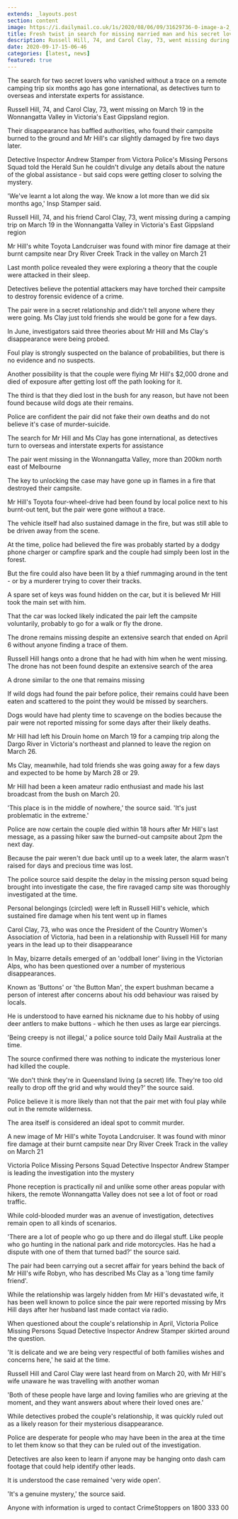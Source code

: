 ```yaml
---
extends: _layouts.post
section: content
image: https://i.dailymail.co.uk/1s/2020/08/06/09/31629736-0-image-a-2_1596703515761.jpg 
title: Fresh twist in search for missing married man and his secret lover 
description: Russell Hill, 74, and Carol Clay, 73, went missing during a camping trip on March 19 in the Wonnangatta Valley in Victorias East Gippsland region. 
date: 2020-09-17-15-06-46 
categories: [latest, news] 
featured: true 
--- 
```

The search for two secret lovers who vanished without a trace on a remote camping trip six months ago has gone international, as detectives turn to overseas and interstate experts for assistance.

Russell Hill, 74, and Carol Clay, 73, went missing on March 19 in the Wonnangatta Valley in Victoria's East Gippsland region. 

Their disappearance has baffled authorities, who found their campsite burned to the ground and Mr Hill's car slightly damaged by fire two days later. 

Detective Inspector Andrew Stamper from Victora Police's Missing Persons Squad told the Herald Sun he couldn't divulge any details about the nature of the global assistance - but said cops were getting closer to solving the mystery. 

'We've learnt a lot along the way. We know a lot more than we did six months ago,' Insp Stamper said.

Russell Hill, 74, and his friend Carol Clay, 73, went missing during a camping trip on March 19 in the Wonnangatta Valley in Victoria's East Gippsland region 

Mr Hill's white Toyota Landcruiser was found with minor fire damage at their burnt campsite near Dry River Creek Track in the valley on March 21

Last month police revealed they were exploring a theory that the couple were attacked in their sleep.

Detectives believe the potential attackers may have torched their campsite to destroy forensic evidence of a crime. 

The pair were in a secret relationship and didn't tell anyone where they were going. Ms Clay just told friends she would be gone for a few days. 

In June, investigators said three theories about Mr Hill and Ms Clay's disappearance were being probed. 

Foul play is strongly suspected on the balance of probabilities, but there is no evidence and no suspects.

Another possibility is that the couple were flying Mr Hill's $2,000 drone and died of exposure after getting lost off the path looking for it.

The third is that they died lost in the bush for any reason, but have not been found because wild dogs ate their remains.

Police are confident the pair did not fake their own deaths and do not believe it's case of murder-suicide.

The search for Mr Hill and Ms Clay has gone international, as detectives turn to overseas and interstate experts for assistance

The pair went missing in the Wonnangatta Valley, more than 200km north east of Melbourne

The key to unlocking the case may have gone up in flames in a fire that destroyed their campsite. 

Mr Hill's Toyota four-wheel-drive had been found by local police next to his burnt-out tent, but the pair were gone without a trace.

The vehicle itself had also sustained damage in the fire, but was still able to be driven away from the scene. 

At the time, police had believed the fire was probably started by a dodgy phone charger or campfire spark and the couple had simply been lost in the forest. 

But the fire could also have been lit by a thief rummaging around in the tent  - or by a murderer trying to cover their tracks. 

A spare set of keys was found hidden on the car, but it is believed Mr Hill took the main set with him.

That the car was locked likely indicated the pair left the campsite voluntarily, probably to go for a walk or fly the drone.

The drone remains missing despite an extensive search that ended on April 6 without anyone finding a trace of them. 

Russell Hill hangs onto a drone that he had with him when he went missing. The drone has not been found despite an extensive search of the area 

A drone similar to the one that remains missing

If wild dogs had found the pair before police, their remains could have been eaten and scattered to the point they would be missed by searchers.

Dogs would have had plenty time to scavenge on the bodies because the pair were not reported missing for some days after their likely deaths. 

Mr Hill had left his Drouin home on March 19 for a camping trip along the Dargo River in Victoria's northeast and planned to leave the region on March 26. 

Ms Clay, meanwhile, had told friends she was going away for a few days and expected to be home by March 28 or 29.

Mr Hill had been a keen amateur radio enthusiast and made his last broadcast from the bush on March 20.

'This place is in the middle of nowhere,' the source said. 'It's just problematic in the extreme.' 

Police are now certain the couple died within 18 hours after Mr Hill's last message, as a passing hiker saw the burned-out campsite about 2pm the next day.

Because the pair weren't due back until up to a week later, the alarm wasn't raised for days and precious time was lost.

The police source said despite the delay in the missing person squad being brought into investigate the case, the fire ravaged camp site was thoroughly investigated at the time. 

Personal belongings (circled) were left in Russell Hill's vehicle, which sustained fire damage when his tent went up in flames

Carol Clay, 73, who was once the President of the Country Women's Association of Victoria, had been in a relationship with Russell Hill for many years in the lead up to their disappearance

In May, bizarre details emerged of an 'oddball loner' living in the Victorian Alps, who has been questioned over a number of mysterious disappearances.

Known as 'Buttons' or 'the Button Man', the expert bushman became a person of interest after concerns about his odd behaviour was raised by locals.

He is understood to have earned his nickname due to his hobby of using deer antlers to make buttons - which he then uses as large ear piercings. 

'Being creepy is not illegal,' a police source told Daily Mail Australia at the time.  

The source confirmed there was nothing to indicate the mysterious loner had killed the couple.

'We don't think they're in Queensland living (a secret) life. They're too old really to drop off the grid and why would they?' the source said. 

Police believe it is more likely than not that the pair met with foul play while out in the remote wilderness. 

The area itself is considered an ideal spot to commit murder. 

A new image of Mr Hill's white Toyota Landcruiser. It was found with minor fire damage at their burnt campsite near Dry River Creek Track in the valley on March 21

Victoria Police Missing Persons Squad Detective Inspector Andrew Stamper is leading the investigation into the mystery 

Phone reception is practically nil and unlike some other areas popular with hikers, the remote ­Wonnangatta Valley does not see a lot of foot or road traffic.  

While cold-blooded murder was an avenue of investigation, detectives remain open to all kinds of scenarios.

'There are a lot of people who go up there and do illegal stuff. Like people who go hunting in the national park and ride motorcycles. Has he had a dispute with one of them that turned bad?' the source said.  

The pair had been carrying out a secret affair for years behind the back of Mr Hill's wife Robyn, who has described Ms Clay as a 'long time family friend'.  

While the relationship was largely hidden from Mr Hill's devastated wife, it has been well known to police since the pair were reported missing by Mrs Hill days after her husband last made contact via radio. 

When questioned about the couple's relationship in April, Victoria Police Missing Persons Squad Detective Inspector Andrew Stamper skirted around the question.  

'It is delicate and we are being very respectful of both families wishes and concerns here,' he said at the time.

Russell Hill and Carol Clay were last heard from on March 20, with Mr Hill's wife unaware he was travelling with another woman

'Both of these people have large and loving families who are grieving at the moment, and they want answers about where their loved ones are.'

While detectives probed the couple's relationship, it was quickly ruled out as a likely reason for their mysterious disappearance.  

Police are desperate for people who may have been in the area at the time to let them know so that they can be ruled out of the investigation. 

Detectives are also keen to learn if anyone may be hanging onto dash cam footage that could help identify other leads. 

It is understood the case remained 'very wide open'. 

'It's a genuine mystery,' the source said. 

Anyone with information is urged to contact CrimeStoppers on 1800 333 00

